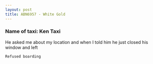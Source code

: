 ```yaml
---
layout: post
title: ABN6957 - White Gold
---
```


### Name of taxi: Ken Taxi 

He asked me about my location and when I told him he just closed his window and left

```Refused boarding```
